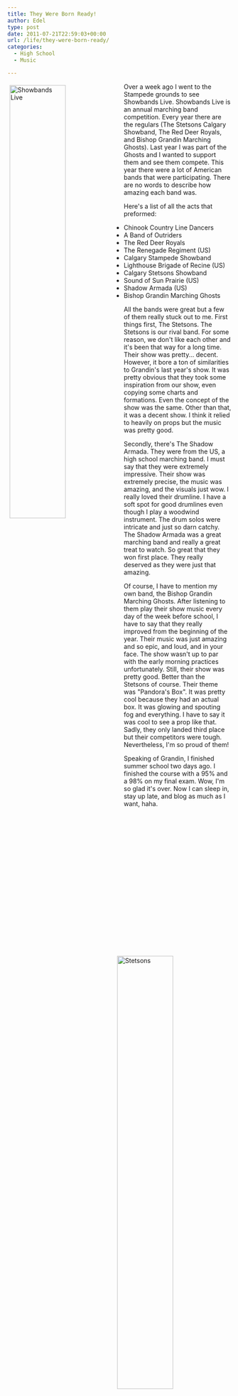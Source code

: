 ```yaml
---
title: They Were Born Ready!
author: Edel
type: post
date: 2011-07-21T22:59:03+00:00
url: /life/they-were-born-ready/
categories:
  - High School
  - Music

---
```

<img src="http://img171.imageshack.us/img171/5523/39939868.png" alt="Showbands Live" style="float:left;width:50%;height:50%;padding:5px;" />

Over a week ago I went to the Stampede grounds to see Showbands Live. Showbands Live is an annual marching band competition. Every year there are the regulars (The Stetsons Calgary Showband, The Red Deer Royals, and Bishop Grandin Marching Ghosts). Last year I was part of the Ghosts and I wanted to support them and see them compete. This year there were a lot of American bands that were participating. There are no words to describe how amazing each band was.

Here's a list of all the acts that preformed:

  * Chinook Country Line Dancers
  * A Band of Outriders
  * The Red Deer Royals
  * The Renegade Regiment (US)
  * Calgary Stampede Showband
  * Lighthouse Brigade of Recine (US)
  * Calgary Stetsons Showband
  * Sound of Sun Prairie (US)
  * Shadow Armada (US)
  * Bishop Grandin Marching Ghosts

<img src="http://img705.imageshack.us/img705/8065/76386837.png" alt="Stetsons" style="float:right;width:50%;height:50%;padding:5px;" />

All the bands were great but a few of them really stuck out to me. First things first, The Stetsons. The Stetsons is our rival band. For some reason, we don't like each other and it's been that way for a long time. Their show was pretty... decent. However, it bore a ton of similarities to Grandin's last year's show. It was pretty obvious that they took some inspiration from our show, even copying some charts and formations. Even the concept of the show was the same. Other than that, it was a decent show. I think it relied to heavily on props but the music was pretty good.

Secondly, there's The Shadow Armada. They were from the US, a high school marching band. I must say that they were extremely impressive. Their show was extremely precise, the music was amazing, and the visuals just wow. I really loved their drumline. I have a soft spot for good drumlines even though I play a woodwind instrument. The drum solos were intricate and just so darn catchy. The Shadow Armada was a great marching band and really a great treat to watch. So great that they won first place. They really deserved as they were just that amazing.

<img src="http://img850.imageshack.us/img850/3755/71936535.png" alt="Grandin Ghosts" style="float:left;width:50%;height:50%;padding:5px;" />

Of course, I have to mention my own band, the Bishop Grandin Marching Ghosts. After listening to them play their show music every day of the week before school, I have to say that they really improved from the beginning of the year. Their music was just amazing and so epic, and loud, and in your face. The show wasn't up to par with the early morning practices unfortunately. Still, their show was pretty good. Better than the Stetsons of course. Their theme was "Pandora's Box". It was pretty cool because they had an actual box. It was glowing and spouting fog and everything. I have to say it was cool to see a prop like that. Sadly, they only landed third place but their competitors were tough. Nevertheless, I'm so proud of them!

Speaking of Grandin, I finished summer school two days ago. I finished the course with a 95% and a 98% on my final exam. Wow, I'm so glad it's over. Now I can sleep in, stay up late, and blog as much as I want, haha.


